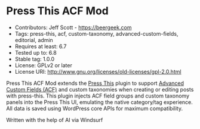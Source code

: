 # Press This ACF Mod

- Contributors: Jeff Scott - https://beergeek.com
- Tags: press-this, acf, custom-taxonomy, advanced-custom-fields, editorial, admin
- Requires at least: 6.7
- Tested up to: 6.8
- Stable tag: 1.0.0
- License: GPLv2 or later
- License URI: http://www.gnu.org/licenses/old-licenses/gpl-2.0.html

Press This ACF Mod extends the [Press This](https://wordpress.org/plugins/press-this/) plugin to support [Advanced Custom Fields (ACF)](https://wordpress.org/plugins/advanced-custom-fields/) and custom taxonomies when creating or editing posts with press-this. This plugin injects ACF field groups and custom taxonomy panels into the Press This UI, emulating the native category/tag experience. All data is saved using WordPress core APIs for maximum compatibility.

Written with the help of AI via Windsurf